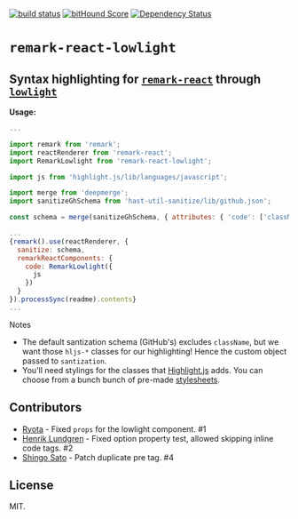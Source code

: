 [![build status](https://secure.travis-ci.org/bebraw/remark-react-lowlight.svg)](http://travis-ci.org/bebraw/remark-react-lowlight) [![bitHound Score](https://www.bithound.io/github/bebraw/remark-react-lowlight/badges/score.svg)](https://www.bithound.io/github/bebraw/remark-react-lowlight) [![Dependency Status](https://david-dm.org/bebraw/remark-react-lowlight.svg)](https://david-dm.org/bebraw/remark-react-lowlight)

# `remark-react-lowlight`
## Syntax highlighting for [`remark-react`](https://github.com/mapbox/remark-react) through [`lowlight`](https://github.com/wooorm/lowlight)

**Usage:**

```javascript
...

import remark from 'remark';
import reactRenderer from 'remark-react';
import RemarkLowlight from 'remark-react-lowlight';

import js from 'highlight.js/lib/languages/javascript';

import merge from 'deepmerge';
import sanitizeGhSchema from 'hast-util-sanitize/lib/github.json';

const schema = merge(sanitizeGhSchema, { attributes: { 'code': ['className'] } });

...
{remark().use(reactRenderer, {
  sanitize: schema,
  remarkReactComponents: {
    code: RemarkLowlight({
      js
    })
  }
}).processSync(readme).contents}
...
```

Notes
- The default santization schema (GitHub's) excludes `className`, but we want those `hljs-*` classes for our highlighting! Hence the custom object passed to `santization`.
- You'll need stylings for the classes that [Highlight.js](https://github.com/isagalaev/highlight.js) adds. You can choose from a bunch bunch of pre-made [stylesheets](https://github.com/isagalaev/highlight.js/tree/master/src/styles).

## Contributors

* [Ryota](https://github.com/rkaneko) - Fixed `props` for the lowlight component. #1
* [Henrik Lundgren](https://github.com/henriklundgren) - Fixed option property test, allowed skipping inline code tags. #2
* [Shingo Sato](https://github.com/sugarshin) - Patch duplicate pre tag. #4

## License

MIT.
